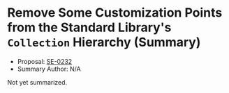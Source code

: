 # Remove Some Customization Points from the Standard Library's `Collection` Hierarchy (Summary)

* Proposal: [SE-0232](https://github.com/apple/swift-evolution/blob/main/proposals/0232-remove-customization-points.md)
* Summary Author: N/A

Not yet summarized.
